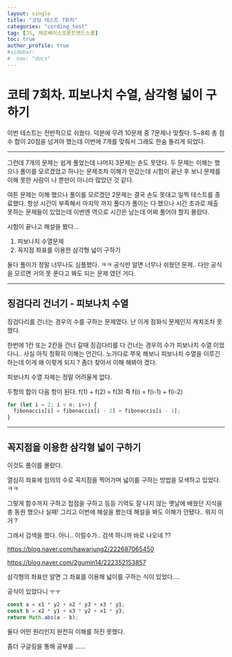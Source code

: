```yaml
---
layout: single
title: "코딩 테스트 7회차"
categories: "cording_test"
tag: [JS, 제로베이스프론트엔드스쿨]
toc: true
author_profile: true
#sidebar:
#  nav: "docs"
---
```


# 코테 7회차. 피보나치 수열, 삼각형 넓이 구하기

이번 테스트는 전반적으로 쉬웠다. 덕분에 무려 10문제 중 7문제나 맞췄다. 5~8회 총 점수 합이 20점을 넘겨야 했는데 이번에 7개를 맞춰서 그래도 한숨 돌리게 되었다.

---

그런데 7개의 문제는 쉽게 풀었는데 나머지 3문제는 손도 못댔다. 두 문제는 이해는 했으나 풀이를 모르겠었고 하나는 문제조차 이해가 안갔는데 시험이 끝난 후 보니 문제를 이해 못한 사람이 나 뿐만이 아니라 많았던 것 같다.

여튼 문제는 이해 했으나 풀이를 모르겠던 2문제는 결국 손도 못대고 일찍 테스트를 종료했다. 항상 시간이 부족해서 마지막 까지 풀다가 풀이는 다 했으나 시간 초과로 제출 못하는 문제들이 있었는데 이번엔 역으로 시간은 남는데 어찌 풀어야 할지 몰랐다.

시험이 끝나고 해설을 봤다...

1. 피보나치 수열문제
2. 꼭지점 좌표를 이용한 삼각형 넓이 구하기

둘다 풀이가 정말 너무나도 심플했다. ㅋㅋ 공식만 알면 너무나 쉬웠던 문제.. 다만 공식을 모르면 거의 못 푼다고 봐도 되는 문제 였던 거다.

---

## 징검다리 건너기 - 피보나치 수열

징검다리를 건너는 경우의 수를 구하는 문제였다. 난 이게 점화식 문제인지 캐치조차 못했다.

한번에 1칸 또는 2칸을 건너 갈때 징검다리를 다 건너는 경우의 수가 피보나치 수열 이었다니.. 사실 아직 정확히 이해는 안간다. 노가다로 쭈욱 해보니 피보나치 수열을 이루긴 하는데 이게 왜 이렇게 되지 ? 좀더 찾아서 이해 해봐야 겠다.

피보나치 수열 자체는 정말 어려울게 없다.

두항의 합이 다음 항이 된다. f(1) + f(2) = f(3) 즉 f(i) = f(i-1) + f(i-2)

```javascript
for (let i = 2; i < n; i++) {
  fibonaccis[i] = fibonaccis[i - 2] + fibonaccis[i - 1];
}
```

---

## 꼭지점을 이용한 삼각형 넓이 구하기

이것도 풀이를 몰랐다.

열심히 좌표에 임의의 수로 꼭지점을 찍어가며 넓이를 구하는 방법을 모색하고 있었다. ㅋㅋ

그렇게 함수까지 구하고 접점을 구하고 등등 기억도 잘 나지 않는 옛날에 배웠던 지식을 총 동원 했으나 실패! 그리고 이번에 해설을 봤는데 해설을 봐도 이해가 안됐다.. 뭐지 이거 ?

그래서 검색을 했다. 아니.. 이럴수가.. 검색 하니까 바로 나오네 ??

https://blog.naver.com/hawarjung2/222687065450

https://blog.naver.com/2gumin14/222352153857

삼각형의 좌표만 알면 그 좌표를 이용해 넓이를 구하는 식이 있었다....

공식이 있었다니 ㅜㅜ

```javascript
const a = x1 * y2 + x2 * y3 + x3 * y1;
const b = x2 * y1 + x3 * y2 + x1 * y3;
return Math.abs(a - b);
```

둘다 어떤 원리인지 완전히 이해를 하진 못했다.

좀더 구글링을 통해 공부를 ......
